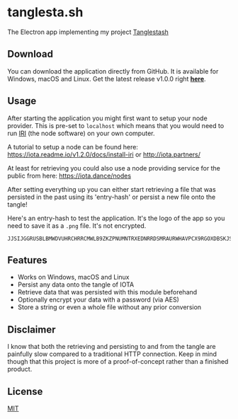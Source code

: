 # tanglesta.sh
The Electron app implementing my project [Tanglestash](https://github.com/loehnertz/Tanglestash)


## Download

You can download the application directly from GitHub.
It is available for Windows, macOS and Linux.
Get the latest release v1.0.0 right **[here](https://github.com/loehnertz/tanglesta.sh/releases/tag/v1.0.0)**.


## Usage

After starting the application you might first want to setup your node provider.
This is pre-set to `localhost` which means that you would need to run
[IRI](https://github.com/iotaledger/iri) (the node software) on your own computer.

A tutorial to setup a node can be found here:
https://iota.readme.io/v1.2.0/docs/install-iri or http://iota.partners/

At least for retrieving you could also use a node providing service for the public from here: https://iota.dance/nodes

After setting everything up you can either start retrieving a file that
was persisted in the past using its 'entry-hash' or persist a new file onto the tangle!

Here's an entry-hash to test the application. It's the logo of the app so you need to save it as a `.png` file. It's not encrypted.
```
JJSIJGGRUSBLBMWDVUHRCHRRCMWLB9ZKZPNUMNTRXEDNRRDSMRAURWHAVPCX9RGOXDBSKJSZERIRA9999
```


## Features

- Works on Windows, macOS and Linux
- Persist any data onto the tangle of IOTA
- Retrieve data that was persisted with this module beforehand
- Optionally encrypt your data with a password (via AES)
- Store a string or even a whole file without any prior conversion


## Disclaimer

I know that both the retrieving and persisting to and from the tangle
are painfully slow compared to a traditional HTTP connection.
Keep in mind though that this project is more of a proof-of-concept
rather than a finished product.


License
-------

[MIT](LICENSE)
